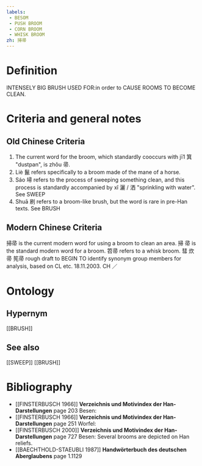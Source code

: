```yaml
---
labels: 
 - BESOM
 - PUSH BROOM
 - CORN BROOM
 - WHISK BROOM
zh: 掃帚
---
```


# Definition
INTENSELY BIG BRUSH USED FOR:in order to CAUSE ROOMS TO BECOME CLEAN.
# Criteria and general notes
## Old Chinese Criteria
1. The current word for the broom, which standardly cooccurs with jī1 箕 "dustpan", is zhǒu 帚.
2. Liè 鬣 refers specifically to a broom made of the mane of a horse.
3. Sáo 埽 refers to the process of sweeping something clean, and this process is standardly accompanied by xǐ 灑 / 洒 "sprinkling with water". See SWEEP
4. Shuā 刷 refers to a broom-like brush, but the word is rare in pre-Han texts. See BRUSH
## Modern Chinese Criteria
掃帚 is the current modern word for using a broom to clean an area.
掃
帚 is the standard modern word for a broom.
笤帚 refers to a whisk broom.
彗
炊帚
筅帚
rough draft to BEGIN TO identify synonym group members for analysis, based on CL etc. 18.11.2003. CH ／
# Ontology

## Hypernym
[[BRUSH]]
## See also
[[SWEEP]]
[[BRUSH]]
# Bibliography
- [[FINSTERBUSCH 1966]]
**Verzeichnis und Motivindex der Han-Darstellungen** page 203
Besen:
- [[FINSTERBUSCH 1966]]
**Verzeichnis und Motivindex der Han-Darstellungen** page 251
Worfel:
- [[FINSTERBUSCH 2000]]
**Verzeichnis und Motivindex der Han-Darstellungen** page 727
Besen:
Several brooms are depicted on Han reliefs.
- [[BAECHTHOLD-STAEUBLI 1987]]
**Handwörterbuch des deutschen Aberglaubens** page 1.1129

